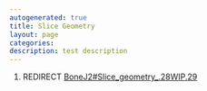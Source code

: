 ```yaml
---
autogenerated: true
title: Slice Geometry
layout: page
categories: 
description: test description
---
```


1.  REDIRECT [BoneJ2\#Slice\_geometry\_.28WIP.29](BoneJ2#Slice_geometry_.28WIP.29)
